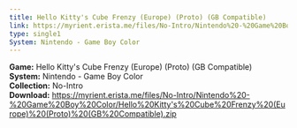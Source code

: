 ```yaml
---
title: Hello Kitty's Cube Frenzy (Europe) (Proto) (GB Compatible)
link: https://myrient.erista.me/files/No-Intro/Nintendo%20-%20Game%20Boy%20Color/Hello%20Kitty's%20Cube%20Frenzy%20(Europe)%20(Proto)%20(GB%20Compatible).zip
type: single1
System: Nintendo - Game Boy Color
---
```

<b>Game:</b> Hello Kitty's Cube Frenzy (Europe) (Proto) (GB Compatible)<br>
<b>System:</b> Nintendo - Game Boy Color<br>
<b>Collection:</b> No-Intro<br>
<b>Download:</b> https://myrient.erista.me/files/No-Intro/Nintendo%20-%20Game%20Boy%20Color/Hello%20Kitty's%20Cube%20Frenzy%20(Europe)%20(Proto)%20(GB%20Compatible).zip